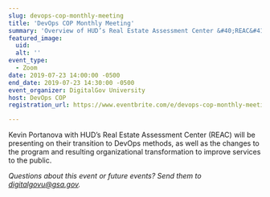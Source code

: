 ```yaml
---
slug: devops-cop-monthly-meeting
title: 'DevOps COP Monthly Meeting'
summary: 'Overview of HUD’s Real Estate Assessment Center &#40;REAC&#41; IT Team, Program, and Structure and their shift to DevOps&#46;'
featured_image: 
  uid: 
  alt: ''
event_type: 
  - Zoom
date: 2019-07-23 14:00:00 -0500
end_date: 2019-07-23 14:30:00 -0500
event_organizer: DigitalGov University
host: DevOps COP
registration_url: https://www.eventbrite.com/e/devops-cop-monthly-meeting-registration-64672677720

---
```

Kevin Portanova with HUD’s Real Estate Assessment Center (REAC) will be presenting on their transition to DevOps methods, as well as the changes to the program and resulting organizational transformation to improve services to the public.  

_Questions about this event or future events? Send them to [digitalgovu@gsa.gov](mailto:digitalgovu@gsa.gov)._
